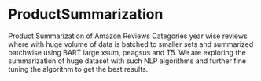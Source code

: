 # ProductSummarization
Product Summarization of Amazon Reviews Categories year wise reviews where with huge volume of data is batched to smaller sets and summarized batchwise using BART large xsum, peagsus and T5. We are exploring the summarization of huge dataset with such NLP algorithms and further fine tuning the algorithm to get the best results.
